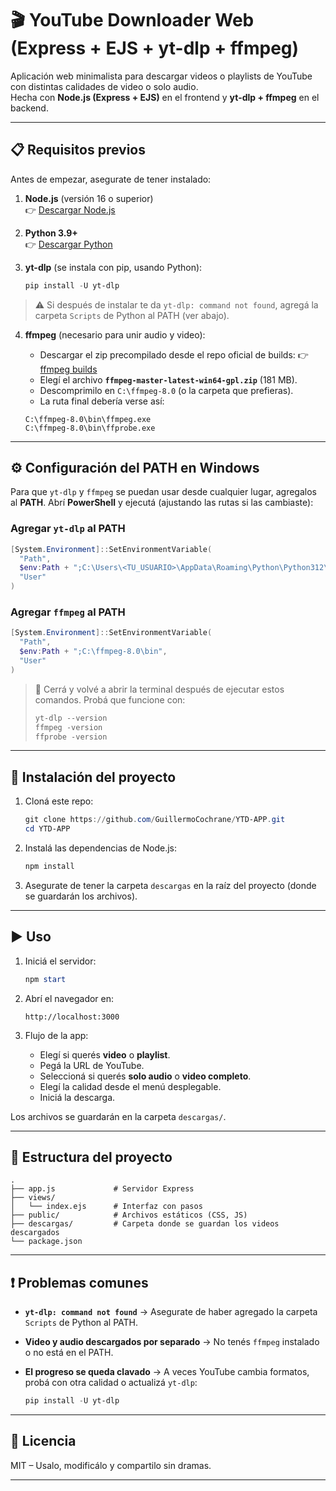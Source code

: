 # 🎬 YouTube Downloader Web (Express + EJS + yt-dlp + ffmpeg)

Aplicación web minimalista para descargar videos o playlists de YouTube con distintas calidades de video o solo audio.  
Hecha con **Node.js (Express + EJS)** en el frontend y **yt-dlp + ffmpeg** en el backend.

---

## 📋 Requisitos previos

Antes de empezar, asegurate de tener instalado:

1. **Node.js** (versión 16 o superior)  
   👉 [Descargar Node.js](https://nodejs.org/)

2. **Python 3.9+**  
   👉 [Descargar Python](https://www.python.org/downloads/)

3. **yt-dlp** (se instala con pip, usando Python):
      ```powershell
      pip install -U yt-dlp
      ```

>⚠️ Si después de instalar te da `yt-dlp: command not found`, agregá la carpeta `Scripts` de Python al PATH (ver abajo).

4. **ffmpeg** (necesario para unir audio y video):

   * Descargar el zip precompilado desde el repo oficial de builds:
     👉 [ffmpeg builds](https://github.com/yt-dlp/FFmpeg-Builds/releases)
   * Elegí el archivo **`ffmpeg-master-latest-win64-gpl.zip`** (181 MB).
   * Descomprimilo en `C:\ffmpeg-8.0` (o la carpeta que prefieras).
   * La ruta final debería verse así:
   

   ```
   C:\ffmpeg-8.0\bin\ffmpeg.exe
   C:\ffmpeg-8.0\bin\ffprobe.exe
   ```

---

## ⚙️ Configuración del PATH en Windows

Para que `yt-dlp` y `ffmpeg` se puedan usar desde cualquier lugar, agregalos al **PATH**.
Abrí **PowerShell** y ejecutá (ajustando las rutas si las cambiaste):

### Agregar `yt-dlp` al PATH

```powershell
[System.Environment]::SetEnvironmentVariable(
  "Path",
  $env:Path + ";C:\Users\<TU_USUARIO>\AppData\Roaming\Python\Python312\Scripts",
  "User"
)
```

### Agregar `ffmpeg` al PATH

```powershell
[System.Environment]::SetEnvironmentVariable(
  "Path",
  $env:Path + ";C:\ffmpeg-8.0\bin",
  "User"
)
```

> 🔄 Cerrá y volvé a abrir la terminal después de ejecutar estos comandos.
> Probá que funcione con:
>
> ```powershell
> yt-dlp --version
> ffmpeg -version
> ffprobe -version
> ```

---

## 🚀 Instalación del proyecto

1. Cloná este repo:

   ```powershell
   git clone https://github.com/GuillermoCochrane/YTD-APP.git
   cd YTD-APP
   ```

2. Instalá las dependencias de Node.js:

   ```powershell
   npm install
   ```

3. Asegurate de tener la carpeta `descargas` en la raíz del proyecto (donde se guardarán los archivos).

---

## ▶️ Uso

1. Iniciá el servidor:

   ```powershell
   npm start
   ```

2. Abrí el navegador en:

   ```
   http://localhost:3000
   ```

3. Flujo de la app:

   * Elegí si querés **video** o **playlist**.
   * Pegá la URL de YouTube.
   * Seleccioná si querés **solo audio** o **video completo**.
   * Elegí la calidad desde el menú desplegable.
   * Iniciá la descarga.

Los archivos se guardarán en la carpeta `descargas/`.

---

## 📂 Estructura del proyecto

```
.
├── app.js             # Servidor Express
├── views/
│   └── index.ejs      # Interfaz con pasos
├── public/            # Archivos estáticos (CSS, JS)
├── descargas/         # Carpeta donde se guardan los videos descargados
└── package.json
```

---

## ❗ Problemas comunes

* **`yt-dlp: command not found`**
  → Asegurate de haber agregado la carpeta `Scripts` de Python al PATH.

* **Video y audio descargados por separado**
  → No tenés `ffmpeg` instalado o no está en el PATH.

* **El progreso se queda clavado**
  → A veces YouTube cambia formatos, probá con otra calidad o actualizá `yt-dlp`:

  ```powershell
  pip install -U yt-dlp
  ```

---

## 📜 Licencia

MIT – Usalo, modificálo y compartilo sin dramas.

---